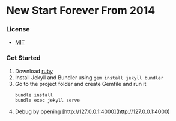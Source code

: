 New Start Forever From 2014 
=====

### License
- [MIT](http://opensource.org/licenses/MIT)

### Get Started
1. Download [ruby](https://jekyllrb.com/docs/installation/windows/)
2. Install Jekyll and Bundler using 
    ```gem install jekyll bundler```
3. Go to the project folder and create Gemfile and run it 
    ```
    bundle install
    bundle exec jekyll serve
    ```
4. Debug by opening [http://127.0.0.1:4000](http://127.0.0.1:4000)
